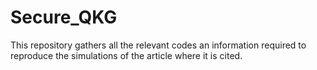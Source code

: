 # Secure_QKG
This repository gathers all the relevant codes an information required to reproduce the simulations of the article where it is cited.
